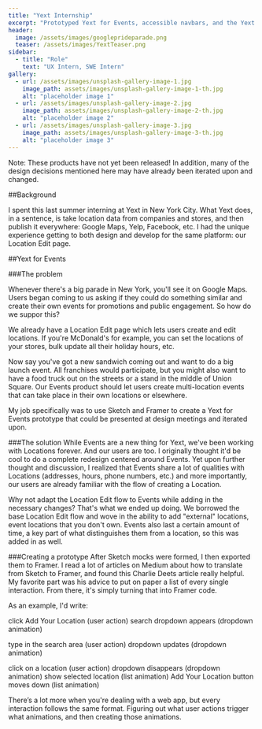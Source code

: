 ```yaml
---
title: "Yext Internship"
excerpt: "Prototyped Yext for Events, accessible navbars, and the Yext Japan launch. Products not yet released."
header:
  image: /assets/images/googleprideparade.png
  teaser: /assets/images/YextTeaser.png
sidebar:
  - title: "Role"
    text: "UX Intern, SWE Intern"
gallery:
  - url: /assets/images/unsplash-gallery-image-1.jpg
    image_path: assets/images/unsplash-gallery-image-1-th.jpg
    alt: "placeholder image 1"
  - url: /assets/images/unsplash-gallery-image-2.jpg
    image_path: assets/images/unsplash-gallery-image-2-th.jpg
    alt: "placeholder image 2"
  - url: /assets/images/unsplash-gallery-image-3.jpg
    image_path: assets/images/unsplash-gallery-image-3-th.jpg
    alt: "placeholder image 3"
---
```


Note: These products have not yet been released! In addition, many of the design decisions mentioned here may have already been iterated upon and changed.

##Background

I spent this last summer interning at Yext in New York City. What Yext does, in a sentence, is take location data from companies and stores, and then publish it everywhere: Google Maps, Yelp, Facebook, etc. I had the unique experience getting to both design and develop for the same platform: our Location Edit page. 

##Yext for Events

###The problem

Whenever there's a big parade in New York, you'll see it on Google Maps. Users began coming to us asking if they could do something similar and create their own events for promotions and public engagement. So how do we suppor this?

We already have a Location Edit page which lets users create and edit locations. If you're McDonald's for example, you can set the locations of your stores, bulk update all their holiday hours, etc.

Now say you've got a new sandwich coming out and want to do a big launch event. All franchises would participate, but you might also want to have a food truck out on the streets or a stand in the middle of Union Square. Our Events product should let users create multi-location events that can take place in their own locations or elsewhere.

My job specifically was to use Sketch and Framer to create a Yext for Events prototype that could be presented at design meetings and iterated upon. 

###The solution
While Events are a new thing for Yext, we've been working with Locations forever. And our users are too. I originally thought it'd be cool to do a complete redesign centered around Events. Yet upon further thought and discussion, I realized that Events share a lot of qualities with Locations (addresses, hours, phone numbers, etc.) and more importantly, our users are already familiar with the flow of creating a Location. 

Why not adapt the Location Edit flow to Events while adding in the necessary changes? That's what we ended up doing. We borrowed the base Location Edit flow and wove in the ability to add "external" locations, event locations that you don't own. Events also last a certain amount of time, a key part of what distinguishes them from a location, so this was added in as well. 

###Creating a prototype
After Sketch mocks were formed, I then exported them to Framer. I read a lot of articles on Medium about how to translate from Sketch to Framer, and found this Charlie Deets article really helpful. My favorite part was his advice to put on paper a list of every single interaction. From there, it's simply turning that into Framer code. 

As an example, I'd write:

click Add Your Location (user action)
search dropdown appears (dropdown animation)

type in the search area (user action)
dropdown updates (dropdown animation)

click on a location (user action)
dropdown disappears (dropdown animation)
show selected location (list animation)
Add Your Location button moves down (list animation)

There’s a lot more when you're dealing with a web app, but every interaction follows the same format. Figuring out what user actions trigger what animations, and then creating those animations.
